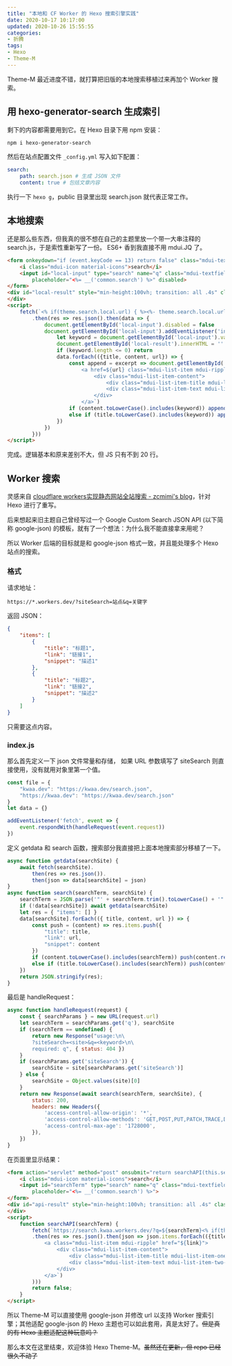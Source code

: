 ```yaml
---
title: "本地和 CF Worker 的 Hexo 搜索引擎实践"
date: 2020-10-17 10:17:00
updated: 2020-10-26 15:55:55
categories:
- 折腾
tags:
- Hexo
- Theme-M
---
```


Theme-M 最近进度不错，就打算把旧版的本地搜索移植过来再加个 Worker 搜索。<!-- more -->

## 用 hexo-generator-search 生成索引

剩下的内容都需要用到它。在 Hexo 目录下用 npm 安装：

```bash
npm i hexo-generator-search
```

然后在站点配置文件 ```_config.yml``` 写入如下配置：

```yaml
search:
    path: search.json # 生成 JSON 文件
    content: true # 包括文章内容
```

执行一下 ```hexo g```，public 目录里出现 search.json 就代表正常工作。

## 本地搜索

还是那么些东西，但我真的很不想在自己的主题里放一个带一大串注释的 search.js，于是索性重新写了一份。
ES6+ 香到我直接不用 mdui.JQ 了。

```html
<form onkeydown="if (event.keyCode == 13) return false" class="mdui-textfield mdui-m-b-2">
    <i class="mdui-icon material-icons">search</i>
    <input id="local-input" type="search" name="q" class="mdui-textfield-input"
        placeholder="<%= __('common.search') %>" disabled>
</form>
<div id="local-result" style="min-height:100vh; transition: all .4s" class="mdui-list">
</div>
<script>
    fetch(`<% if(theme.search.local.url) { %><%- theme.search.local.url %><% } else { %><%- url_for('search.json') %><% } %>`)
        .then(res => res.json().then(data => {
            document.getElementById('local-input').disabled = false
            document.getElementById('local-input').addEventListener('input', () => {
                let keyword = document.getElementById('local-input').value.trim().toLowerCase()
                document.getElementById('local-result').innerHTML = ''
                if (keyword.length <= 0) return
                data.forEach(({title, content, url}) => {
                    const append = excerpt => document.getElementById('local-result').insertAdjacentHTML('beforeend', `
                        <a href=${url} class="mdui-list-item mdui-ripple">
                            <div class="mdui-list-item-content">
                                <div class="mdui-list-item-title mdui-list-item-one-line">${title}</div>
                                <div class="mdui-list-item-text mdui-list-item-two-line">${excerpt}</div>
                            </div>
                        </a>`)
                    if (content.toLowerCase().includes(keyword)) append(content.substring((content.toLowerCase().indexOf(keyword) - 9), (content.toLowerCase().indexOf(keyword) + 130)))
                    else if (title.toLowerCase().includes(keyword)) append(content.substring(0, 139))
                })
            })
        }))
</script>
```

完成。逻辑基本和原来差别不大，但 JS 只有不到 20 行。

## Worker 搜索

灵感来自 [cloudflare workers实现静态网站全站搜索 - zcmimi's blog](https://blog.zcmimi.top/posts/cloudflare%20workers%E5%AE%9E%E7%8E%B0%E9%9D%99%E6%80%81%E7%BD%91%E7%AB%99%E5%85%A8%E7%AB%99%E6%90%9C%E7%B4%A2)，针对 Hexo 进行了重写。

后来想起来旧主题自己曾经写过一个 Google Custom Search JSON API (以下简称 google-json) 的模板，就有了一个想法：为什么我不能直接拿来用呢？

所以 Worker 后端的目标就是和 google-json 格式一致，并且能处理多个 Hexo 站点的搜索。

### 格式

请求地址：

```plain
https://*.workers.dev/?siteSearch=站点&q=关键字
```

返回 JSON：

```json
{
    "items": [
        {
            "title": "标题1",
            "link": "链接1",
            "snippet": "描述1"
        },
        {
            "title": "标题2",
            "link": "链接2",
            "snippet": "描述2"
        }
    ]
}
```

只需要这点内容。

### index.js

那么首先定义一下 json 文件常量和存储，
如果 URL 参数填写了 siteSearch 则直接使用，没有就用对象里第一个值。

```javascript
const file = {
    "kwaa.dev": "https://kwaa.dev/search.json",
    "https://kwaa.dev": "https://kwaa.dev/search.json"
}
let data = {}

addEventListener('fetch', event => {
    event.respondWith(handleRequest(event.request))
})
```

定义 getdata 和 search 函数，搜索部分我直接把上面本地搜索部分移植了一下。

```javascript
async function getdata(searchSite) {
    await fetch(searchSite).
        then(res => res.json()).
        then(json => data[searchSite] = json)
}
async function search(searchTerm, searchSite) {
    searchTerm = JSON.parse('"' + searchTerm.trim().toLowerCase() + '"')
    if (!data[searchSite]) await getdata(searchSite)
    let res = { "items": [] }
    data[searchSite].forEach(({ title, content, url }) => {
        const push = (content) => res.items.push({
            "title": title,
            "link": url,
            "snippet": content
        })
        if (content.toLowerCase().includes(searchTerm)) push(content.replace(/<[^>]+>/g, "").substring((content.toLowerCase().indexOf(searchTerm) -9), (content.toLowerCase().indexOf(searchTerm) + 130)))
        else if (title.toLowerCase().includes(searchTerm)) push(content.replace(/<[^>]+>/g, "").substring(0, 139));
    })
    return JSON.stringify(res);
}
```

最后是 handleRequest：

```javascript
async function handleRequest(request) {
    const { searchParams } = new URL(request.url)
    let searchTerm = searchParams.get('q'), searchSite
    if (searchTerm == undefined) {
        return new Response("usage:\n\
        ?siteSearch=<site>&q=<keyword>\n\
        required: q", { status: 404 })
    }
    if (searchParams.get('siteSearch')) {
        searchSite = site[searchParams.get('siteSearch')]
    } else {
        searchSite = Object.values(site)[0]
    }
    return new Response(await search(searchTerm, searchSite), {
        status: 200,
        headers: new Headers({
            'access-control-allow-origin': '*',
            'access-control-allow-methods': 'GET,POST,PUT,PATCH,TRACE,DELETE,HEAD,OPTIONS',
            'access-control-max-age': '1728000',
        }),
    })
}
```

在页面里显示结果：

```html
<form action="servlet" method="post" onsubmit="return searchAPI(this.searchTerm.value);" class="mdui-textfield mdui-m-b-2">
    <i class="mdui-icon material-icons">search</i>
    <input id="searchTerm" type="search" name="q" class="mdui-textfield-input"
        placeholder="<%= __('common.search') %>">
</form>
<div id="api-result" style="min-height:100vh; transition: all .4s" class="mdui-list">
</div>
<script>
    function searchAPI(searchTerm) {
        fetch(`https://search.kwaa.workers.dev/?q=${searchTerm}<% if(theme.search.api.site !== false) { %>&siteSearch=<% if(theme.search.api.site == '') { %><%= config.root %><% } else { %><%= theme.search.api.site %><% }} if (theme.search.api.key && theme.search.api.id) { %>&key=<%= theme.search.api.key %>&cx=<%= theme.search.api.id %><% } %>`)
        .then(res => res.json().then(json => json.items.forEach(({title, link, snippet}) => document.getElementById('api-result').insertAdjacentHTML('beforeend', `
            <a class="mdui-list-item mdui-ripple" href="${link}">
                <div class="mdui-list-item-content">
                    <div class="mdui-list-item-title mdui-list-item-one-line">${title}</div>
                    <div class="mdui-list-item-text mdui-list-item-two-line">${snippet}</div>
                </div>
            </a>`)
        )))
        return false;
    }
</script>
```

所以 Theme-M 可以直接使用 google-json 并修改 url 以支持 Worker 搜索引擎；其他适配 google-json 的 Hexo 主题也可以如此套用，真是太好了。~~但是真的有 Hexo 主题适配这种玩意吗？~~

那么本文在这里结束，欢迎体验 Hexo Theme-M。~~虽然还在更新，但 repo 已经很久不动了~~
